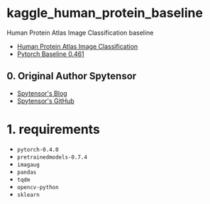 # kaggle_human_protein_baseline
Human Protein Atlas Image Classification baseline
- [Human Protein Atlas Image Classification](https://www.kaggle.com/c/human-protein-atlas-image-classification)
- [Pytorch Baseline 0.461](https://www.kaggle.com/c/human-protein-atlas-image-classification/discussion/72812)


## 0. Original Author Spytensor
- [Spytensor's Blog](http://www.spytensor.com/)
- [Spytensor's GitHub](https://github.com/spytensor)

# 1. requirements
+ `pytorch-0.4.0`
+ `pretrainedmodels-0.7.4`
+ `imagaug`
+ `pandas`
+ `tqdm`
+ `opencv-python`
+ `sklearn`
